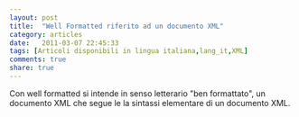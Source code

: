 ```yaml
---
layout: post
title:  "Well Formatted riferito ad un documento XML"
category: articles
date:   2011-03-07 22:45:33
tags: [Articoli disponibili in lingua italiana,lang_it,XML]
comments: true
share: true
---
```

Con well formatted si intende in senso letterario "ben formattato", un documento XML che segue le la sintassi elementare di un documento XML.
